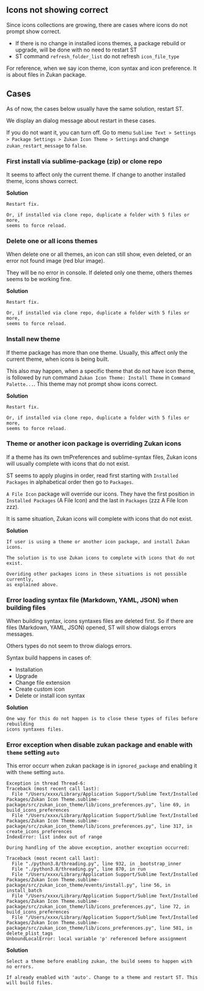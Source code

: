 ## Icons not showing correct

Since icons collections are growing, there are cases where icons do not prompt show correct.  

- If there is no change in installed icons themes, a package rebuild or upgrade, will be done with no need to restart ST  
- ST command `refresh_folder_list` do not refresh `icon_file_type`  

For reference, when we say icon theme, icon syntax and icon preference. It is about files in Zukan package.

## Cases

As of now, the cases below usually have the same solution, restart ST.

We display an dialog message about restart in these cases.  

If you do not want it, you can turn off. Go to menu `Sublime Text > Settings > Package Settings > Zukan Icon Theme > Settings` and change `zukan_restart_message` to `false`.  

### First install via sublime-package (zip) or clone repo

It seems to affect only the current theme. If change to another installed theme, icons shows correct.

**Solution**
```
Restart fix. 

Or, if installed via clone repo, duplicate a folder with 5 files or more, 
seems to force reload.
```

### Delete one or all icons themes

When delete one or all themes, an icon can still show, even deleted, or an error not found image (red blur image).  

They will be no error in console. If deleted only one theme, others themes seems to be working fine.  

**Solution**
```
Restart fix. 

Or, if installed via clone repo, duplicate a folder with 5 files or more, 
seems to force reload.
```

### Install new theme

If theme package has more than one theme. Usually, this affect only the current theme, when icons is being built.

This also may happen, when a specific theme that do not have icon theme, is followed by run command `Zukan Icon Theme: Install Theme` in `Command Palette...`. This theme may not prompt show icons correct.  

**Solution**
```
Restart fix. 

Or, if installed via clone repo, duplicate a folder with 5 files or more, 
seems to force reload.
```

### Theme or another icon package is overriding Zukan icons

If a theme has its own tmPreferences and sublime-syntax files, Zukan icons will usually complete with icons that do not exist.  

ST seems to apply plugins in order, read first starting with `Installed Packages` in alphabetical order then go to `Packages`.  

`A File Icon` package will override our icons. They have the first position in `Installed Packages` (A File Icon) and the last in `Packages` (zzz A File Icon zzz).  

It is same situation, Zukan icons will complete with icons that do not exist.

**Solution**
```
If user is using a theme or another icon package, and install Zukan icons.

The solution is to use Zukan icons to complete with icons that do not exist.

Overiding other packages icons in these situations is not possible currently, 
as explained above.
```

### Error loading syntax file (Markdown, YAML, JSON) when building files

When building syntax, icons syntaxes files are deleted first. So if there are files (Markdown, YAML, JSON) opened, ST will show dialogs errors messages.  

Others types do not seem to throw dialogs errors.   

Syntax build happens in cases of:  
- Installation
- Upgrade
- Change file extension
- Create custom icon
- Delete or install icon syntax

**Solution**
```
One way for this do not happen is to close these types of files before rebuilding
icons syntaxes files.
```

### Error exception when disable zukan package and enable with `theme` setting `auto`

This error occurr when zukan package is in `ignored_package` and enabling it with `theme` setting `auto`.

```
Exception in thread Thread-6:
Traceback (most recent call last):
  File "/Users/xxxx/Library/Application Support/Sublime Text/Installed Packages/Zukan Icon Theme.sublime-package/src/zukan_icon_theme/lib/icons_preferences.py", line 69, in build_icons_preferences
  File "/Users/xxxx/Library/Application Support/Sublime Text/Installed Packages/Zukan Icon Theme.sublime-package/src/zukan_icon_theme/lib/icons_preferences.py", line 317, in create_icons_preferences
IndexError: list index out of range

During handling of the above exception, another exception occurred:

Traceback (most recent call last):
  File "./python3.8/threading.py", line 932, in _bootstrap_inner
  File "./python3.8/threading.py", line 870, in run
  File "/Users/xxxx/Library/Application Support/Sublime Text/Installed Packages/Zukan Icon Theme.sublime-package/src/zukan_icon_theme/events/install.py", line 56, in install_batch
  File "/Users/xxxx/Library/Application Support/Sublime Text/Installed Packages/Zukan Icon Theme.sublime-package/src/zukan_icon_theme/lib/icons_preferences.py", line 72, in build_icons_preferences
  File "/Users/xxxx/Library/Application Support/Sublime Text/Installed Packages/Zukan Icon Theme.sublime-package/src/zukan_icon_theme/lib/icons_preferences.py", line 581, in delete_plist_tags
UnboundLocalError: local variable 'p' referenced before assignment
```

**Solution**
```
Select a theme before enabling zukan, the build seems to happen with no errors.

If already enabled with 'auto'. Change to a theme and restart ST. This will build files.
```